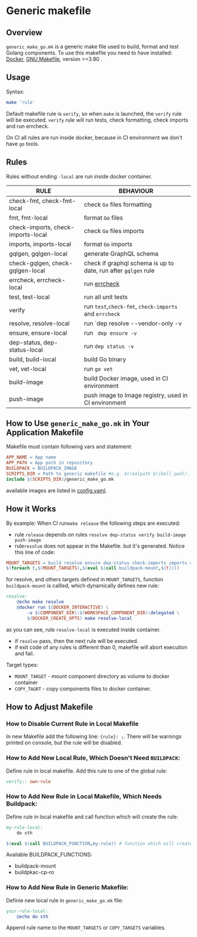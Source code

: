 # Generic makefile
## Overview

`generic_make_go.mk` is a generic make file used to build, format and test Golang components.
To use this makefile you need to have installed: [Docker](https://www.docker.com/get-started),
[GNU Makefile](https://www.gnu.org/software/make/manual/make.html), version >=3.80 .

## Usage
Syntax:
```bash
make 'rule'
```

Default makefile rule is `verify`, so when `make` is launched, the `verify` rule will be executed.
`verify` rule will run tests, check formatting, check imports and run errcheck.

On CI all rules are run inside docker, because in CI environment we don't have `go` tools.

## Rules
Rules without ending `-local` are run inside docker container.

| RULE                              | BEHAVIOUR                                                      |
|-----------------------------------|----------------------------------------------------------------|
| check-fmt, check-fmt-local        | check `Go` files formatting                                    |
| fmt, fmt-local                    | format `Go` files                                              |
| check-imports, check-imports-local| check `Go` files imports                                       |
| imports, imports-local            | format `Go` imports                                            |
| gqlgen, gqlgen-local              | generate GraphQL schema                                        |
| check-gqlgen, check-gqlgen-local  | check if graphql schema is up to date, run after `gqlgen` rule |
| errcheck, errcheck-local          | run [errcheck](https://github.com/kisielk/errcheck)            |
| test, test-local                  | run all unit tests                                             |
| verify                            |  run `test`,`check-fmt`, `check-imports` and `errcheck`        |
| resolve, resolve-local            | run `dep resolve --vendor-only -v                              |
| ensure, ensure-local              | run `	dep ensure -v`                                           |
| dep-status, dep-status-local      | run 	`dep status -v`                                          |
| build, build-local                | build Go binary                                                |
| vet, vet-local                    | run `go vet`                                                   |
| build-image                       | build Docker image, used in CI environment                     |
| push-image                        | push image to Image registry, used in CI environment           |

## How to Use `generic_make_go.mk` in Your Application Makefile
Makefile must contain following vars and statement:
```makefile
APP_NAME = App name
APP_PATH = App path in repository
BUILDPACK = BUILDPACK_IMAGE 
SCRIPTS_DIR = Path to generic makefile #e.g. $(realpath $(shell pwd)/../..)/scripts
include $(SCRIPTS_DIR)/generic_make_go.mk
```
available images are listed in [config.yaml](https://github.com/kyma-project/test-infra/blob/main/templates/config.yaml).

## How it Works
By example:
When CI run`make release` the following steps are executed:
- rule `release` depends on rules `resolve dep-status verify build-image push-image`
- rule`resolve` does not appear in the Makefile. but it's generated. 
Notice this line of code:
```makefile
MOUNT_TARGETS = build resolve ensure dep-status check-imports imports check-fmt fmt errcheck vet generate gqlgen
$(foreach t,$(MOUNT_TARGETS),$(eval $(call buildpack-mount,$(t))))
```
for resolve, and others targets defined in `MOUNT_TARGETS`, function `buildpack-mount` is callled, which dynamically defines new rule:
```makefile
resolve:
    @echo make resolve
    @docker run $(DOCKER_INTERACTIVE) \
        -v $(COMPONENT_DIR):$(WORKSPACE_COMPONENT_DIR):delegated \
        $(DOCKER_CREATE_OPTS) make resolve-local
```
  as you can see, rule `resolve-local` is executed inside container.
- if `resolve` pass, then the next rule will be executed.
- if exit code of any rules is different than 0, makefile will abort execution and fail.

Target types:
- `MOUNT_TARGET` - mount component directory as volume to docker container
- `COPY_TAGRT` - copy components files to docker container.

## How to Adjust Makefile
### How to Disable Current Rule in Local Makefile
In new Makefile add the following line: `{rule}: ;`.
There will be warnings printed on console, but the rule will be disabled.

### How to Add New Local Rule, Which Doesn't Need `BUILDPACK`:
Define rule in local makefile.
Add this rule to one of the  global rule:
```makefile
verify:: own-rule
```

### How to Add New Rule in Local Makefile, Which Needs Buildpack:
Define rule in local makefile and call function which will create the rule:
```makefile
my-rule-local: 
    do sth

$(eval $(call BUILDPACK_FUNCTION,my-rule)) # function which will create the new rule
```

Available BUILDPACK_FUNCTIONS:
- buildpack-mount
- buildpkac-cp-ro

### How to Add New Rule in Generic Makefile:
Definie new local rule in `generic_make_go.mk` file:
```makefile
your-rule-local:
    @echo do sth
```

Append rule name to the `MOUNT_TARGETS` or `COPY_TARGETS` variables.
